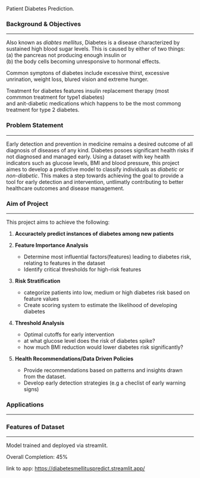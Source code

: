 Patient Diabetes Prediction.  

### **Background & Objectives**  
---
Also known as _diabtes mellitus_, Diabetes is a disease characterized by sustained high blood sugar levels. This is caused by either of two things:  
(a) the pancreas not producing enough insulin or  
(b) the body cells becoming unresponsive to hormonal effects.  

Common symptons of diabetes include excessive thirst, excessive unrination, weight loss, blured vision and extreme hunger.  

Treatment for diabetes features insulin replacement therapy (most commmon treatment for type1 diabetes)  
and anit-diabetic medications which happens to be the most commong treatment for type 2 diabetes.  

### **Problem Statement**  
---
Early detection and prevention in medicine remains a desired outcome of all diagnosis of diseases of any kind. Diabetes posoes significant health risks if not diagnosed and managed early. Using a dataset with key health indicators such as glucose levels, BMI and blood pressure, this project aimes to develop a predictive model to classify individuals as *diabetic* or _non-diabetic_. This makes a step towards achieving the goal to provide a tool for early detection and intervention, untlimatly contributing to better healthcare outcomes and disease management.

### **Aim of Project**  
---
This project aims to achieve the following:  
1. **Accuractely predict instances of diabetes among new patients**  

2.  **Feature Importance Analysis**  
    - Determine most influential factors(features) leading to diabetes risk, relating to features in the dataset  
    - Identify critical thresholds for high-risk features  
3. **Risk Stratification**  
    - categorize patients into low, medium or high diabetes risk based on feature values  
    - Create scoring system to estimate the likelihood of developing diabetes  

4. **Threshold Analysis**  
    - Optimal cutoffs for early intervention  
    - at what glucose level does the risk of diabetes spike? 
    - how much BMI reduction would lower diabetes risk significantly?  

5. **Health Recommendations/Data Driven Policies**  
    - Provide recommendations based on patterns and insights drawn from the dataset.  
    - Develop early detection strategies (e.g a checlist of early warning signs)


### **Applications**  
---


### **Features of Dataset**
---

Model trained and deployed via streamlit.  

Overall Completion: 45%  

link to app: https://diabetesmellituspredict.streamlit.app/
